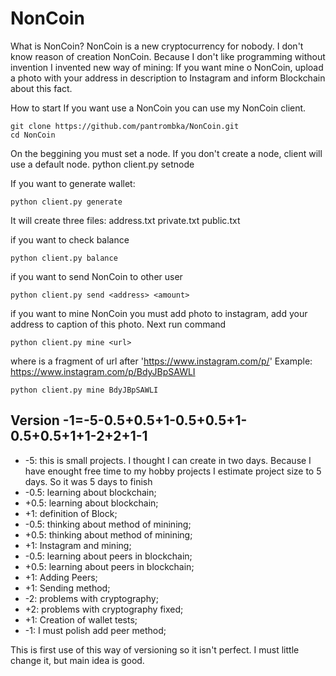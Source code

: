 # NonCoin

What is NonCoin?
NonCoin is a new cryptocurrency for nobody. 
I don't know reason of creation NonCoin.
Because I don't like programming without invention I invented new way of mining: If you want mine o NonCoin, upload a photo with 
your address in description to Instagram and inform Blockchain about this fact.

How to start
If you want use a NonCoin you can use my NonCoin client.
```
git clone https://github.com/pantrombka/NonCoin.git
cd NonCoin
```
On the beggining you must set a node. If you don't create a node, client will use a default node.
python client.py setnode <url>

If you want to generate wallet:
```
python client.py generate
```
It will create three files:
address.txt
private.txt
public.txt

if you want to check balance
```
python client.py balance
```
if you want to send NonCoin to other user
```
python client.py send <address> <amount>
```

if you want to mine  NonCoin you must add photo to instagram, add your address to caption of this photo. Next run command
```
python client.py mine <url>
```
where <url> is a fragment of url after 'https://www.instagram.com/p/'
Example: https://www.instagram.com/p/BdyJBpSAWLI
```
python client.py mine BdyJBpSAWLI
```

Version -1=-5-0.5+0.5+1-0.5+0.5+1-0.5+0.5+1+1-2+2+1-1
--------------------------------------------------
- -5: this is small projects. I thought I can create in two days. Because I have enought free time to my hobby projects I estimate project size to 5 days. So it was 5 days to finish
- -0.5: learning about blockchain;
- +0.5: learning about blockchain;
- +1: definition of Block;
- -0.5: thinking about method of minining;
- +0.5: thinking about method of minining;
- +1: Instagram and mining;
- -0.5: learning about peers in blockchain;
- +0.5: learning about peers in blockchain;
- +1: Adding Peers;
- +1: Sending method;
- -2: problems with cryptography;
- +2: problems with cryptography fixed;
- +1: Creation of wallet tests;
- -1: I must polish add peer method;

This is first use of this way of versioning so it isn't perfect. I must little change it, but main idea is good. 

